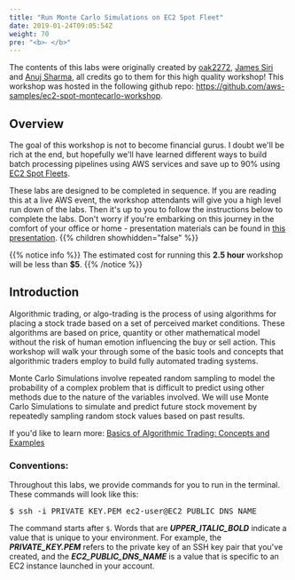 ```yaml
---
title: "Run Monte Carlo Simulations on EC2 Spot Fleet"
date: 2019-01-24T09:05:54Z
weight: 70
pre: "<b>⁃ </b>"
---
```


The contents of this labs were originally created by [oak2272](https://github.com/oak2278), [James Siri](https://github.com/jamesiri) and [Anuj Sharma](https://github.com/anshrma), all credits go to them for this high quality workshop! This workshop was hosted in the following github repo: https://github.com/aws-samples/ec2-spot-montecarlo-workshop.


## Overview 
The goal of this workshop is not to become financial gurus. I doubt we'll be rich at the end, but hopefully we'll have learned different ways to build batch processing pipelines using AWS services and save up to 90% using [EC2 Spot Fleets](https://docs.aws.amazon.com/AWSEC2/latest/UserGuide/spot-fleet.html).

These labs are designed to be completed in sequence.  If you are reading this at a live AWS event, the workshop attendants will give you a high level run down of the labs.  Then it's up to you to follow the instructions below to complete the labs.  Don't worry if you're embarking on this journey in the comfort of your office or home - presentation materials can be found in [this presentation](presentations/CMP316.pdf).
{{% children showhidden="false" %}}

{{% notice info %}}
The estimated cost for running this **2.5 hour** workshop will be less than **$5**.
{{% /notice %}}

## Introduction
Algorithmic trading, or algo-trading is the process of using algorithms for placing a stock trade based on a set of perceived market conditions. These algorithms are based on price, quantity or other mathematical model without the risk of human emotion influencing the buy or sell action. This workshop will walk your through some of the basic tools and concepts that algorithmic traders employ to build fully automated trading systems.

Monte Carlo Simulations involve repeated random sampling to model the probability of a complex problem that is difficult to predict using other methods due to the nature of the variables involved. We will use Monte Carlo Simulations to simulate and predict future stock movement by repeatedly sampling random stock values based on past results.

If you'd like to learn more: [Basics of Algorithmic Trading: Concepts and Examples](https://www.investopedia.com/articles/active-trading/101014/basics-algorithmic-trading-concepts-and-examples.asp)

### Conventions:  
Throughout this labs, we provide commands for you to run in the terminal.  These commands will look like this: 

<pre>
$ ssh -i PRIVATE_KEY.PEM ec2-user@EC2_PUBLIC_DNS_NAME
</pre>

The command starts after `$`.  Words that are ***UPPER_ITALIC_BOLD*** indicate a value that is unique to your environment.  For example, the ***PRIVATE\_KEY.PEM*** refers to the private key of an SSH key pair that you've created, and the ***EC2\_PUBLIC\_DNS\_NAME*** is a value that is specific to an EC2 instance launched in your account.  

